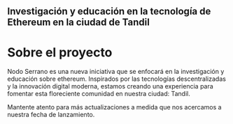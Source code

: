 ## Investigación y educación en la tecnología de Ethereum en la ciudad de Tandil

# Sobre el proyecto
Nodo Serrano es una nueva iniciativa que se enfocará en la investigación y educación sobre ethereum. Inspirados por las tecnologías descentralizadas y la innovación digital moderna, estamos creando una experiencia para fomentar esta floreciente comunidad en nuestra ciudad: Tandil.

Mantente atento para más actualizaciones a medida que nos acercamos a nuestra fecha de lanzamiento.

